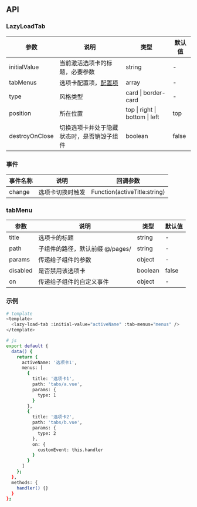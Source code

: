## API

### LazyLoadTab

| 参数           | 说明                                       | 类型                           | 默认值 |
| -------------- | ------------------------------------------ | ------------------------------ | ------ |
| initialValue   | 当前激活选项卡的标题，必要参数             | string                         | -      |
| tabMenus       | 选项卡配置项，[配置项](#tabMenu)           | array                          | -      |
| type           | 风格类型                                   | card \| border-card            | -      |
| position       | 所在位置                                   | top \| right \| bottom \| left | top    |
| destroyOnClose | 切换选项卡并处于隐藏状态时，是否销毁子组件 | boolean                        | false  |

### 事件

| 事件名称 | 说明             | 回调参数                     |
| -------- | ---------------- | ---------------------------- |
| change   | 选项卡切换时触发 | Function(activeTitle:string) |

### tabMenu

| 参数     | 说明                            | 类型    | 默认值 |
| -------- | ------------------------------- | ------- | ------ |
| title    | 选项卡的标题                    | string  | -      |
| path     | 子组件的路径，默认前缀 @/pages/ | string  | -      |
| params   | 传递给子组件的参数              | object  | -      |
| disabled | 是否禁用该选项卡                | boolean | false  |
| on       | 传递给子组件的自定义事件        | object  | -      |

### 示例

```bash
# template
<template>
  <lazy-load-tab :initial-value="activeName" :tab-menus="menus" />
</template>

# js
export default {
  data() {
    return {
      activeName: '选项卡1',
      menus: [
        {
          title: '选项卡1',
          path: 'tabs/a.vue',
          params: {
            type: 1
          }
        },
        {
          title: '选项卡2',
          path: 'tabs/b.vue',
          params: {
            type: 2
          },
          on: {
            customEvent: this.handler
          }
        }
      ]
    };
  },
  methods: {
    handler() {}
  }
};
```
